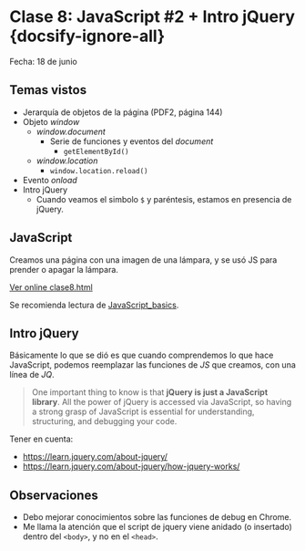 # Clase 8: JavaScript #2 + Intro jQuery  {docsify-ignore-all}

Fecha: 18 de junio

## Temas vistos

* Jerarquía de objetos de la página (PDF2, página 144)
* Objeto _window_
  * _window.document_
    * Serie de funciones y eventos del _document_
      * `getElementById()`
  * _window.location_
    * `window.location.reload()`
* Evento _onload_
* Intro jQuery
  * Cuando veamos el simbolo `$` y paréntesis, estamos en presencia de jQuery.

## JavaScript

Creamos una página con una imagen de una lámpara, y se usó JS para prender o apagar la lámpara.

[Ver online clase8.html](https://sidval.github.io/www/testing/c8/clase8.html)

Se recomienda lectura de [JavaScript_basics](https://developer.mozilla.org/en-US/docs/Learn/Getting_started_with_the_web/JavaScript_basics).

## Intro jQuery

Básicamente lo que se dió es que cuando comprendemos lo que hace JavaScript, podemos reemplazar las funciones de _JS_ que creamos, con una línea de _JQ_. 

>One important thing to know is that **jQuery is just a JavaScript library**. All the power of jQuery is accessed via JavaScript, so having a strong grasp of JavaScript is essential for understanding, structuring, and debugging your code. 

Tener en cuenta:

* https://learn.jquery.com/about-jquery/
* https://learn.jquery.com/about-jquery/how-jquery-works/

## Observaciones

* Debo mejorar conocimientos sobre las funciones de debug en Chrome.
* Me llama la atención que el script de jquery viene anidado (o insertado) dentro del `<body>`, y no en el `<head>`.
